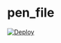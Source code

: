 # pen_file

[![Deploy](https://github.com/linas-pe/pen_file/actions/workflows/push.yml/badge.svg)](https://github.com/linas-pe/pen_file/actions/workflows/push.yml)
